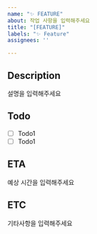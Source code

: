 ```yaml
---
name: "✨ FEATURE"
about: 작업 사항을 입력해주세요
title: "[FEATURE]"
labels: "✨ Feature"
assignees: ''

---
```


## Description
설명을 입력해주세요

## Todo
- [ ] Todo1
- [ ] Todo1

## ETA
예상 시간을 입력해주세요

## ETC
기타사항을 입력해주세요
